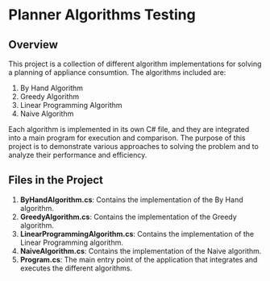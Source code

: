 # Planner Algorithms Testing

## Overview

This project is a collection of different algorithm implementations for solving a planning of appliance consumtion. The algorithms included are:

1. By Hand Algorithm
2. Greedy Algorithm
3. Linear Programming Algorithm
4. Naive Algorithm

Each algorithm is implemented in its own C# file, and they are integrated into a main program for execution and comparison. The purpose of this project is to demonstrate various approaches to solving the problem and to analyze their performance and efficiency.

## Files in the Project

1. **ByHandAlgorithm.cs**: Contains the implementation of the By Hand algorithm.
2. **GreedyAlgorithm.cs**: Contains the implementation of the Greedy algorithm.
3. **LinearProgrammingAlgorithm.cs**: Contains the implementation of the Linear Programming algorithm.
4. **NaiveAlgorithm.cs**: Contains the implementation of the Naive algorithm.
5. **Program.cs**: The main entry point of the application that integrates and executes the different algorithms.
